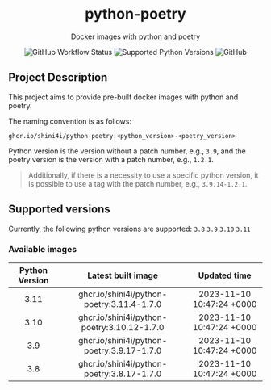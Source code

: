 <div align="center">

# python-poetry

Docker images with python and poetry

![GitHub Workflow Status](https://img.shields.io/github/actions/workflow/status/shini4i/docker-python-poetry/update_readme.yml?branch=main&style=plastic)
![Supported Python Versions](https://img.shields.io/badge/python-3.8%20%7C%203.9%20%7C%203.10%20%7C%203.11-blue?style=plastic)
![GitHub](https://img.shields.io/github/license/shini4i/python-poetry?style=plastic)

</div>

## Project Description

This project aims to provide pre-built docker images with python and poetry.

The naming convention is as follows:
```
ghcr.io/shini4i/python-poetry:<python_version>-<poetry_version>
```
Python version is the version without a patch number, e.g., `3.9`, and the poetry version is the version with a patch number, e.g., `1.2.1`.

> Additionally, if there is a necessity to use a specific python version, it is possible to use a tag with the patch number, e.g., `3.9.14-1.2.1`.

## Supported versions

Currently, the following python versions are supported: `3.8` `3.9` `3.10` `3.11`

### Available images
<!-- table_start -->
| Python Version |              Latest built image             |        Updated time       |
|:--------------:|:-------------------------------------------:|:-------------------------:|
|      3.11      |  ghcr.io/shini4i/python-poetry:3.11.4-1.7.0 | 2023-11-10 10:47:24 +0000 |
|      3.10      | ghcr.io/shini4i/python-poetry:3.10.12-1.7.0 | 2023-11-10 10:47:24 +0000 |
|      3.9       |  ghcr.io/shini4i/python-poetry:3.9.17-1.7.0 | 2023-11-10 10:47:24 +0000 |
|      3.8       |  ghcr.io/shini4i/python-poetry:3.8.17-1.7.0 | 2023-11-10 10:47:24 +0000 |
<!-- table_end -->
